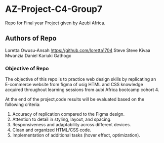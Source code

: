 # AZ-Project-C4-Group7
Repo for Final year Project given by Azubi Africa.

## Authors of Repo
Loretta Owusu-Ansah https://github.com/loretta1704
Steve Steve Kivaa Mwanzia <!--insert github repo here-->
Daniel Kariuki Gathogo <!--insert github repo here-->

### Objective of Repo
The objective of this repo is to practice web design skills by  replicating an E-commerce website from figma of <!--insert link here --> usig HTML and CSS knowledge acquired throughout learning sessions from aubi Africa bootcamp cohort 4.

At the end of the project,code results will be evaluated based on the following criteria:

1. Accuracy of replication compared to the Figma design.
2. Attention to detail in styling, layout, and spacing.
3. Responsiveness and adaptability across different devices.
4. Clean and organized HTML/CSS code.
5. Implementation of additional tasks (hover effect, optimization).
